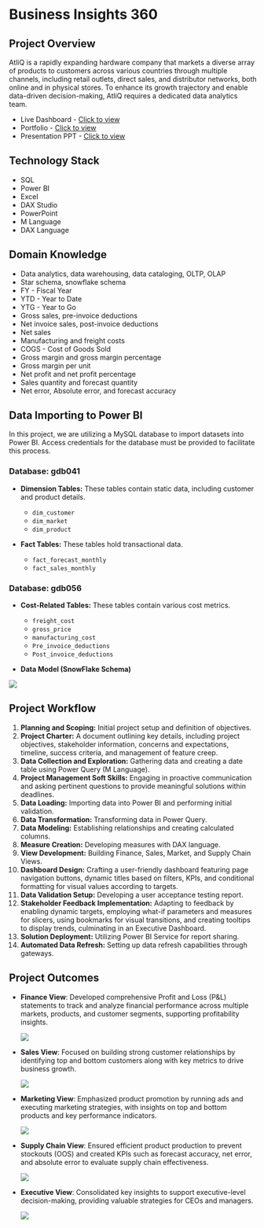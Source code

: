 # Business Insights 360

## Project Overview

AtliQ is a rapidly expanding hardware company that markets a diverse array of products to customers across various countries through multiple channels, including retail outlets, direct sales, and distributor networks, both online and in physical stores. To enhance its growth trajectory and enable data-driven decision-making, AtliQ requires a dedicated data analytics team.

- Live Dashboard - [Click to view](https://app.powerbi.com/view?r=eyJrIjoiYmI0ZmEwZDYtMzA0My00OWMwLThiNGQtZWRlZjYwZWQ1MDNhIiwidCI6ImM2ZTU0OWIzLTVmNDUtNDAzMi1hYWU5LWQ0MjQ0ZGM1YjJjNCJ9)
- Portfolio - [Click to view](https://codebasics.io/portfolio/Kotha-Sai-Teja-Reddy)
- Presentation PPT - [Click to view](https://www.linkedin.com/posts/tejaa-reddy-kotha_powerbi-dataanalytics-businessinsights-activity-7257277331281465344-pPvb?utm_source=share&utm_medium=member_desktop)

## Technology Stack

- SQL
- Power BI
- Excel
- DAX Studio
- PowerPoint
- M Language
- DAX Language 

## Domain Knowledge

- Data analytics, data warehousing, data cataloging, OLTP, OLAP
- Star schema, snowflake schema
- FY - Fiscal Year
- YTD - Year to Date
- YTG - Year to Go
- Gross sales, pre-invoice deductions
- Net invoice sales, post-invoice deductions
- Net sales
- Manufacturing and freight costs
- COGS - Cost of Goods Sold
- Gross margin and gross margin percentage
- Gross margin per unit
- Net profit and net profit percentage
- Sales quantity and forecast quantity
- Net error, Absolute error, and forecast accuracy

## Data Importing to Power BI

In this project, we are utilizing a MySQL database to import datasets into Power BI. Access credentials for the database must be provided to facilitate this process.

### Database: gdb041
- **Dimension Tables:** These tables contain static data, including customer and product details.
  - `dim_customer`
  - `dim_market`
  - `dim_product`
  
- **Fact Tables:** These tables hold transactional data.
  - `fact_forecast_monthly`
  - `fact_sales_monthly`

### Database: gdb056
- **Cost-Related Tables:** These tables contain various cost metrics.
  - `freight_cost`
  - `gross_price`
  - `manufacturing_cost`
  - `Pre_invoice_deductions`
  - `Post_invoice_deductions`

- **Data Model (SnowFlake Schema)**
<img src=https://github.com/Teja-Reddy-kotha/Business-Insights-360/blob/main/Data%20Model%20(SnowFlake%20Schema).png>

## Project Workflow

1. **Planning and Scoping:** Initial project setup and definition of objectives.
2. **Project Charter:** A document outlining key details, including project objectives, stakeholder information, concerns and expectations, timeline, success criteria, and management of feature creep.
3. **Data Collection and Exploration:** Gathering data and creating a date table using Power Query (M Language).
4. **Project Management Soft Skills:** Engaging in proactive communication and asking pertinent questions to provide meaningful solutions within deadlines.
5. **Data Loading:** Importing data into Power BI and performing initial validation.
6. **Data Transformation:** Transforming data in Power Query.
7. **Data Modeling:** Establishing relationships and creating calculated columns.
8. **Measure Creation:** Developing measures with DAX language.
9. **View Development:** Building Finance, Sales, Market, and Supply Chain Views.
10. **Dashboard Design:** Crafting a user-friendly dashboard featuring page navigation buttons, dynamic titles based on filters, KPIs, and conditional formatting for visual values according to targets.
11. **Data Validation Setup:** Developing a user acceptance testing report.
12. **Stakeholder Feedback Implementation:** Adapting to feedback by enabling dynamic targets, employing what-if parameters and measures for slicers, using bookmarks for visual transitions, and creating tooltips to display trends, culminating in an Executive Dashboard.
13. **Solution Deployment:** Utilizing Power BI Service for report sharing.
14. **Automated Data Refresh:** Setting up data refresh capabilities through gateways.

## Project Outcomes

- **Finance View**: Developed comprehensive Profit and Loss (P&L) statements to track and analyze financial performance across multiple markets, products, and customer segments, supporting profitability insights.
  
  <img src=https://github.com/Teja-Reddy-kotha/Business-Insights-360/blob/main/Finance%20View.png>
- **Sales View**: Focused on building strong customer relationships by identifying top and bottom customers along with key metrics to drive business growth.
  
  <img src=https://github.com/Teja-Reddy-kotha/Business-Insights-360/blob/main/Sales%20View.png>
- **Marketing View**: Emphasized product promotion by running ads and executing marketing strategies, with insights on top and bottom products and key performance indicators.
  
  <img src=https://github.com/Teja-Reddy-kotha/Business-Insights-360/blob/main/Marketing%20View.png>
- **Supply Chain View**: Ensured efficient product production to prevent stockouts (OOS) and created KPIs such as forecast accuracy, net error, and absolute error to evaluate supply chain effectiveness.
  
  <img src=https://github.com/Teja-Reddy-kotha/Business-Insights-360/blob/main/Supply%20Chain%20View.png>
- **Executive View**: Consolidated key insights to support executive-level decision-making, providing valuable strategies for CEOs and managers.
  
  <img src=https://github.com/Teja-Reddy-kotha/Business-Insights-360/blob/main/Executive%20View.png>
